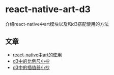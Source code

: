 # react-native-art-d3
介绍react-native中art模块以及和d3搭配使用的方法

## 文章

- [react-native中art的使用](docs/react-native-art.md)
- [d3中的比例尺小抄](docs/d3-scale.md)
- [d3中的插值器小抄](docs/d3-interpolate.md)

